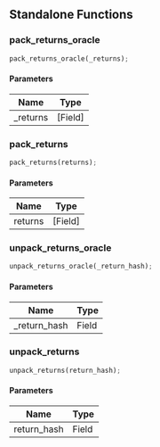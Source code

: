 ## Standalone Functions

### pack_returns_oracle

```rust
pack_returns_oracle(_returns);
```

#### Parameters
| Name | Type |
| --- | --- |
| _returns | [Field] |

### pack_returns

```rust
pack_returns(returns);
```

#### Parameters
| Name | Type |
| --- | --- |
| returns | [Field] |

### unpack_returns_oracle

```rust
unpack_returns_oracle(_return_hash);
```

#### Parameters
| Name | Type |
| --- | --- |
| _return_hash | Field |

### unpack_returns

```rust
unpack_returns(return_hash);
```

#### Parameters
| Name | Type |
| --- | --- |
| return_hash | Field |

